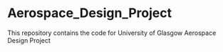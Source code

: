 # Aerospace_Design_Project
This repository contains the code for University of Glasgow Aerospace Design Project
